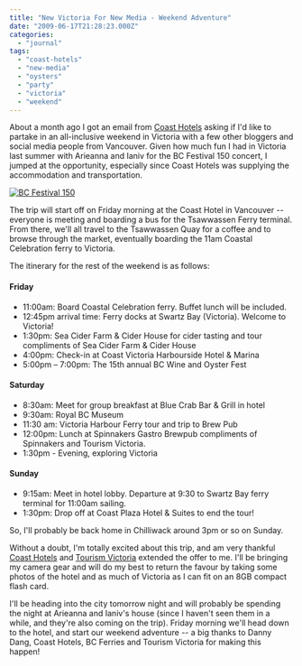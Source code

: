 ```yaml
---
title: "New Victoria For New Media - Weekend Adventure"
date: "2009-06-17T21:28:23.000Z"
categories: 
  - "journal"
tags: 
  - "coast-hotels"
  - "new-media"
  - "oysters"
  - "party"
  - "victoria"
  - "weekend"
---
```


About a month ago I got an email from [Coast Hotels](http://www.coasthotels.com/) asking if I'd like to partake in an all-inclusive weekend in Victoria with a few other bloggers and social media people from Vancouver. Given how much fun I had in Victoria last summer with Arieanna and Ianiv for the BC Festival 150 concert, I jumped at the opportunity, especially since Coast Hotels was supplying the accommodation and transportation.

[![BC Festival 150](http://farm4.static.flickr.com/3222/2730435097_06a5ec0f2a.jpg?v=0)](http://www.flickr.com/photos/duanestorey/2730435097/)

The trip will start off on Friday morning at the Coast Hotel in Vancouver -- everyone is meeting and boarding a bus for the Tsawwassen Ferry terminal. From there, we'll all travel to the Tsawwassen Quay for a coffee and to browse through the market, eventually boarding the 11am Coastal Celebration ferry to Victoria.

The itinerary for the rest of the weekend is as follows:

#### Friday

- 11:00am: Board Coastal Celebration ferry. Buffet lunch will be included.
- 12:45pm arrival time: Ferry docks at Swartz Bay (Victoria). Welcome to Victoria!
- 1:30pm: Sea Cider Farm & Cider House for cider tasting and tour compliments of Sea Cider Farm & Cider House
- 4:00pm: Check-in at Coast Victoria Harbourside Hotel & Marina
- 5:00pm – 7:00pm: The 15th annual BC Wine and Oyster Fest

#### Saturday

- 8:30am: Meet for group breakfast at Blue Crab Bar & Grill in hotel
- 9:30am: Royal BC Museum
- 11:30 am: Victoria Harbour Ferry tour and trip to Brew Pub
- 12:00pm: Lunch at Spinnakers Gastro Brewpub compliments of Spinnakers and Tourism Victoria.
- 1:30pm - Evening, exploring Victoria

#### Sunday

- 9:15am: Meet in hotel lobby. Departure at 9:30 to Swartz Bay ferry terminal for 11:00am sailing.
- 1:30pm: Drop off at Coast Plaza Hotel & Suites to end the tour!

So, I'll probably be back home in Chilliwack around 3pm or so on Sunday.

Without a doubt, I'm totally excited about this trip, and am very thankful [Coast Hotels](http://www.coasthotels.com/) and [Tourism Victoria](http://www.tourismvictoria.com/) extended the offer to me. I'll be bringing my camera gear and will do my best to return the favour by taking some photos of the hotel and as much of Victoria as I can fit on an 8GB compact flash card.

I'll be heading into the city tomorrow night and will probably be spending the night at Arieanna and Ianiv's house (since I haven't seen them in a while, and they're also coming on the trip). Friday morning we'll head down to the hotel, and start our weekend adventure -- a big thanks to Danny Dang, Coast Hotels, BC Ferries and Tourism Victoria for making this happen!
